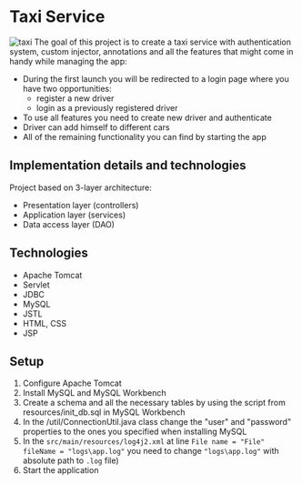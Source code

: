 # Taxi Service
![taxi](https://i.pinimg.com/originals/97/51/e1/9751e19970fa9e8c5c51ca18533bbb6f.jpg)
The goal of this project is to create a taxi service with authentication system, custom injector, annotations and all the features that might come in handy while managing the app:

* During the first launch you will be redirected to a login page where you have two opportunities:
    * register a new driver
    * login as a previously registered driver
* To use all features you need to create new driver and authenticate
* Driver can add himself to different cars
* All of the remaining functionality you can find by starting the app
## Implementation details and technologies
Project based on 3-layer architecture:
* Presentation layer (controllers)
* Application layer (services)
* Data access layer (DAO)
## Technologies
* Apache Tomcat
* Servlet
* JDBC
* MySQL
* JSTL
* HTML, CSS
* JSP
## Setup
1. Configure Apache Tomcat
2. Install MySQL and MySQL Workbench
3. Create a schema and all the necessary tables by using the script from resources/init_db.sql in MySQL Workbench
4. In the /util/ConnectionUtil.java class change the "user" and "password" properties to the ones you specified when installing MySQL
5. In the `src/main/resources/log4j2.xml` at line 
   `File name = "File" fileName = "logs\app.log"`
   you need to change `"logs\app.log"` with absolute path to `.log` file)   
6. Start the application
